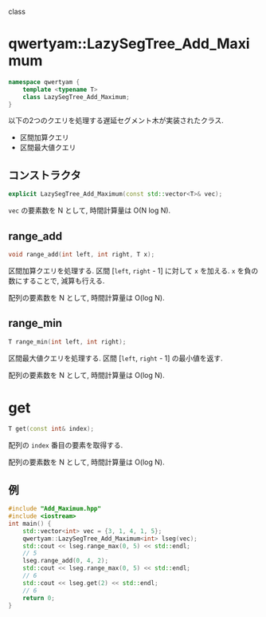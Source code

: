 
class

# qwertyam::LazySegTree_Add_Maximum

```cpp
namespace qwertyam {
    template <typename T>
    class LazySegTree_Add_Maximum;
}
```

以下の2つのクエリを処理する遅延セグメント木が実装されたクラス.

* 区間加算クエリ
* 区間最大値クエリ

## コンストラクタ

```cpp
explicit LazySegTree_Add_Maximum(const std::vector<T>& vec);
```

`vec` の要素数を N として, 時間計算量は O(N log N).

## range_add

```cpp
void range_add(int left, int right, T x);
```

区間加算クエリを処理する. 区間 [`left`, `right` - 1] に対して `x` を加える. `x` を負の数にすることで, 減算も行える.

配列の要素数を N として, 時間計算量は O(log N).

## range_min

```cpp
T range_min(int left, int right);
```

区間最大値クエリを処理する. 区間 [`left`, `right` - 1] の最小値を返す.

配列の要素数を N として, 時間計算量は O(log N).

# get

```cpp
T get(const int& index);
```

配列の `index` 番目の要素を取得する.

配列の要素数を N として, 時間計算量は O(log N).

## 例

```cpp
#include "Add_Maximum.hpp"
#include <iostream>
int main() {
	std::vector<int> vec = {3, 1, 4, 1, 5};
	qwertyam::LazySegTree_Add_Maximum<int> lseg(vec);
	std::cout << lseg.range_max(0, 5) << std::endl;
	// 5 
	lseg.range_add(0, 4, 2);
	std::cout << lseg.range_max(0, 5) << std::endl;
	// 6 
	std::cout << lseg.get(2) << std::endl;
	// 6
	return 0;
}
```
